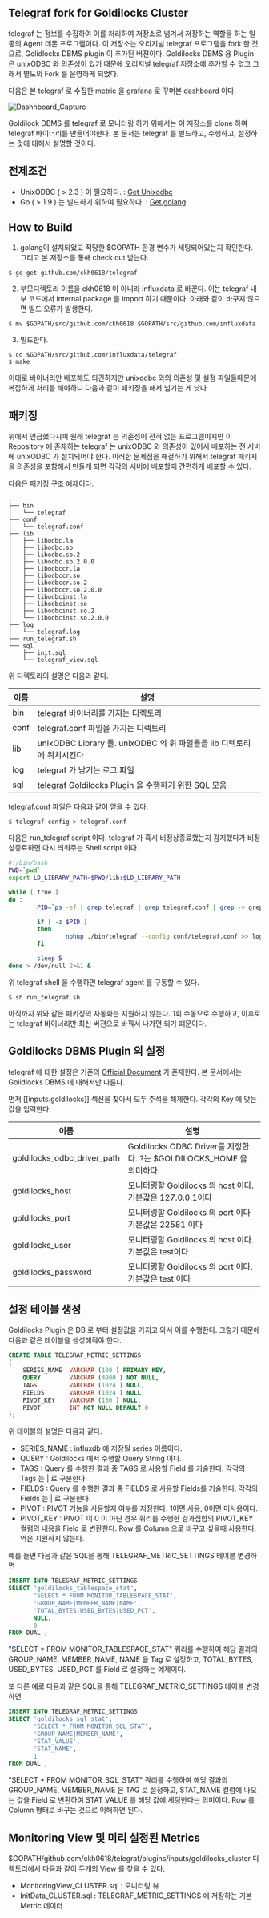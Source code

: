 
## Telegraf fork for Goldilocks Cluster 

telegraf 는 정보를 수집하여 이를 처리하여 저장소로 넘겨서 저장하는 역할을 하는 일종의 Agent 데몬 프로그램이다. 이 저장소는 오리지널 telegraf 프로그램을 fork 한 것으로, Golidlocks DBMS plugin 이 추가된 버젼이다. Goldilocks DBMS 용 Plugin 은 unixODBC 와 의존성이 있기 때문에 오리지널 telegraf 저장소에 추가할 수 없고 그래서 별도의 Fork 를 운영하게 되었다. 

다음은 본 telegraf 로 수집한 metric 을 grafana 로 꾸며본 dashboard 이다. 

![Dashhboard_Capture](dashboard_capture.jpg)

Goldilock DBMS 를 telegraf 로 모니터링 하기 위해서는 이 저장소를 clone 하여 telegraf 바이너리를 만들어야한다. 본 문서는 telegraf 를 빌드하고, 수행하고, 설정하는 것에 대해서 설명할 것이다. 



## 전제조건 

* UnixODBC ( > 2.3 ) 이 필요하다. : [Get Unixodbc](http://unixodbc.org)
* Go ( > 1.9 ) 는 빌드하기 위하여 필요하다. : [Get golang](http://golang.org)


## How to Build 

1. golang이 설치되었고 적당한 $GOPATH 환경 변수가 세팅되어있는지 확인한다. 그리고 본 저장소를 통해 check out 받는다. 

```
$ go get github.com/ckh0618/telegraf
```

2. 부모디렉토리 이름을 ckh0618 이 아니라 influxdata 로 바꾼다. 이는 telegraf 내부 코드에서 internal package 를 import 하기 때문이다. 아래와 같이 바꾸지 않으면 빌드 오류가 발생한다. 

```
$ mv $GOPATH/src/github.com/ckh0618 $GOPATH/src/github.com/influxdata
```
3. 빌드한다. 

```
$ cd $GOPATH/src/github.com/influxdata/telegraf 
$ make 
```

이대로 바이너리만 배포해도 되긴하지만 unixodbc 와의 의존성 및 설정 파일들때문에 복잡하게 처리를 해야하니 다음과 같이 패키징을 해서 넘기는 게 낫다. 

## 패키징 

위에서 언급했다시피 원래 telegraf 는 의존성이 전혀 없는 프로그램이지만 이 Repository 에 존재하는 telegraf 는 unixODBC 와 의존성이 있어서 배포하는 전 서버에 unixODBC 가 설치되어야 한다. 이러한 문제점을 해결하기 위해서 telegraf 패키지을 의존성을 포함해서 만들게 되면 각각의 서버에 배포할때 간편하게 배포할 수 있다. 

다음은 패키징 구조 예제이다. 

```
.
├── bin
│   └── telegraf
├── conf
│   └── telegraf.conf
├── lib
│   ├── libodbc.la
│   ├── libodbc.so
│   ├── libodbc.so.2
│   ├── libodbc.so.2.0.0
│   ├── libodbccr.la
│   ├── libodbccr.so
│   ├── libodbccr.so.2
│   ├── libodbccr.so.2.0.0
│   ├── libodbcinst.la
│   ├── libodbcinst.so
│   ├── libodbcinst.so.2
│   └── libodbcinst.so.2.0.0
├── log
│   └── telegraf.log
├── run_telegraf.sh
└── sql
    ├── init.sql
    └── telegraf_view.sql
```

위 디렉토리의 설명은 다음과 같다. 

| 이름  | 설명   |
|---|---|
| bin  |  telegraf 바이너리를 가지는 디렉토리 
| conf |  telegraf.conf 파일을 가지는 디렉토리 | 
| lib  |  unixODBC Library 들. unixODBC 의 위 파일들을 lib 디렉토리에 위치시킨다 | 
| log  |  telegraf 가 남기는 로그 파일 | 
| sql  |  telegraf Goldilocks Plugin 을 수행하기 위한 SQL 모음 | 

telegraf.conf 파일은 다음과 같이 얻을 수 있다. 

```
$ telegraf config > telegraf.conf 
```


다음은 run_telegraf script 이다. telegraf 가 혹시 비정상종료했는지 감지했다가 비정상종료하면 다시 띄워주는 Shell script 이다. 

```sh
#!/bin/bash
PWD=`pwd`
export LD_LIBRARY_PATH=$PWD/lib:$LD_LIBRARY_PATH

while [ true ]
do :
        PID=`ps -ef | grep telegraf | grep telegraf.conf | grep -v grep | awk '{print $2}'`

        if [ -z $PID ]
        then
                nohup ./bin/telegraf --config conf/telegraf.conf >> log/telegraf.log 2>&1 &
        fi

        sleep 5
done > /dev/null 2>&1 &

```
위 telegraf shell 을 수행하면 telegraf agent 를 구동할 수 있다. 

```
$ sh run_telegraf.sh 
```

아직까지 위와 같은 패키징의 자동화는 지원하지 않는다. 1회 수동으로 수행하고, 이후로는 telegraf 바이너리만 최신 버젼으로 바꿔서 나가면 되기 떄문이다. 


## Goldilocks DBMS Plugin 의 설정 

telegraf 에 대한 설정은 기존의 [Official Document](https://docs.influxdata.com/telegraf/v1.5/administration/configuration/) 가 존재한다. 본 문서에서는 Golidlocks DBMS 에 대해서만 다룬다. 

먼저 [[inputs.goldilocks]] 섹션을 찾아서 모두 주석을 해제한다. 각각의 Key 에 맞는 값을 입력한다. 

| 이름  | 설명   |
|---|---|
| goldilocks_odbc_driver_path  |  Goldilocks ODBC Driver를 지정한다. ?는 $GOLDILOCKS_HOME 을 의미하다.  
| goldilocks_host  | 모니터링할 Goldilocks 의 host 이다. 기본값은 127.0.0.1이다 | 
| goldilocks_port  | 모니터링할 Goldilocks 의 port 이다  기본값은 22581 이다 |
| goldilocks_user  | 모니터링할 Goldilocks 의 host 이다. 기본값은 test이다 | 
| goldilocks_password  | 모니터링할 Goldilocks 의 port 이다.  기본값은 test 이다|



 
## 설정 테이블 생성 

Goldilocks Plugin 은 DB 로 부터 설정값을 가지고 와서 이를 수행한다. 그렇기 때문에 다음과 같은 테이블을 생성해줘야 한다. 

```sql 
CREATE TABLE TELEGRAF_METRIC_SETTINGS
(
    SERIES_NAME  VARCHAR (100 ) PRIMARY KEY,
    QUERY        VARCHAR (4000 ) NOT NULL,
    TAGS         VARCHAR (1024 ) NULL,
    FIELDS       VARCHAR (1024 ) NULL,
    PIVOT_KEY    VARCHAR (100 ) NULL,
    PIVOT        INT NOT NULL DEFAULT 0
);

```

위 테이블의 설명은 다음과 같다. 

* SERIES_NAME : influxdb 에 저장될 series 이름이다.
* QUERY : Goldilocks 에서 수행할 Query String 이다. 
* TAGS : Query 를 수행한 결과 중 TAGS 로 사용할 Field 를 기술한다. 각각의 Tags 는  | 로 구분한다.
* FIELDS : Query 를 수행한 결과 중 FIELDS 로 사용할 Fields를 기술한다. 각각의 Fields 는 | 로 구분한다.  
* PIVOT : PIVOT 기능을 사용할지 여부를 지정한다. 1이면 사용, 0이면 미사용이다. 
* PIVOT_KEY : PIVOT 이 0 이 아닌 경우 쿼리를 수행한 결과집합의 PIVOT_KEY 컬럼의 내용을 Field 로 변환한다. Row 를 Column 으로 바꾸고 싶을때 사용한다. 역은 지원하지 않는다. 


예를 들면 다음과 같은 SQL을 통해 TELEGRAF_METRIC_SETTINGS 테이블 변경하면 

```sql
INSERT INTO TELEGRAF_METRIC_SETTINGS
SELECT 'goldilocks_tablespace_stat',
       'SELECT * FROM MONITOR_TABLESPACE_STAT',
       'GROUP_NAME|MEMBER_NAME|NAME',
       'TOTAL_BYTES|USED_BYTES|USED_PCT',
       NULL,
       0
FROM DUAL ;
```

"SELECT * FROM MONITOR_TABLESPACE_STAT" 쿼리를 수행하여 해당 결과의 GROUP_NAME, MEMBER_NAME, NAME 을 Tag 로 설정하고, TOTAL_BYTES, USED_BYTES, USED_PCT 를 Field 로 설정하는 예제이다. 


또 다른 예로 다음과 같은 SQL을 통해 TELEGRAF_METRIC_SETTINGS 테이블 변경하면 

```sql
INSERT INTO TELEGRAF_METRIC_SETTINGS
SELECT 'goldilocks_sql_stat',
       'SELECT * FROM MONITOR_SQL_STAT',
       'GROUP_NAME|MEMBER_NAME',
       'STAT_VALUE',
       'STAT_NAME',
       1
FROM DUAL ;
```

"SELECT * FROM MONITOR_SQL_STAT" 쿼리를 수행하여 해당 결과의 GROUP_NAME, MEMBER_NAME 은 TAG 로 설정하고, STAT_NAME 컬럼에 나오는 값을 Field 로 변환하여 STAT_VALUE 를 해당 값에 세팅한다는 의미이다. Row 를 Column 형태로 바꾸는 것으로 이해하면 된다. 

## Monitoring View 및 미리 설정된 Metrics 

$GOPATH/github.com/ckh0618/telegraf/plugins/inputs/goldilocks_cluster 디렉토리에서 다음과 같이 두개의 View 를 찾을 수 있다. 

* MonitoringView_CLUSTER.sql : 모니터링 뷰 
* InitData_CLUSTER.sql : TELEGRAF_METRIC_SETTINGS 에 저장하는 기본 Metric 데이터 


